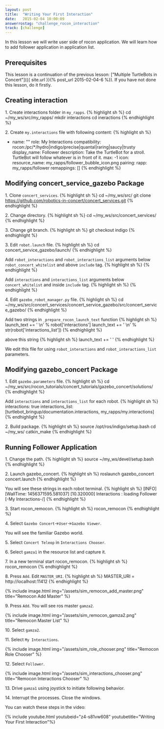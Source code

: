 ```yaml
---
layout: post
title:  "Writing Your First Interaction"
date:   2015-02-04 10:00:09
answerrostag: "challenge_rocon_interaction"
track: [challenge]
---
```


In this lesson we will write user side of rocon application. We will learn how
to add follower application in application list.

## Prerequisites

This lesson is a continuation of the previous lesson:
["Multiple TurtleBots in Concert"]({{ site.url }}{% post_url 2015-02-04-6 %}).
If you have not done this lesson, do it firstly.

## Creating interaction

1\. Create interactions folder in `my_rapps`.
{% highlight sh %}
cd ~/my_ws/src/my_rapps/
mkdir interactions
cd ineractions
{% endhighlight %}

2\. Create `my.interactions` file with following content:
{% highlight sh %}
- name: ""
  role: My Interactions
  compatibility: rocon:/pc/*/hydro|indigo/precise|quantal|raring|saucy|trusty
  display_name: Follower
  description: Take the TurtleBot for a stroll. TurtleBot will follow  whatever is in front of it.
  max: -1
  icon:
    resource_name: my_rapps/follower_bubble_icon.png
  pairing:
    rapp: my_rapps/follower
    remappings: []
{% endhighlight %}

## Modifying concert_service_gazebo Package

1\. Clone `concert_services`.
{% highlight sh %}
cd ~/my_ws/src/
git clone https://github.com/robotics-in-concert/concert_services.git
{% endhighlight %}

2\. Change directory.
{% highlight sh %}
cd ~/my_ws/src/concert_services/
{% endhighlight %}

3\. Change git branch.
{% highlight sh %}
git checkout indigo
{% endhighlight %}

3\. Edit `robot.launch` file.
{% highlight sh %}
cd concert_service_gazebo/launch/
{% endhighlight %}

Add `robot_interactions` and `robot_interactions_list` arguments
below `robot_concert_whitelist` and above `include` tag.
{% highlight sh %}
<arg name="robot_interactions" default="false"/>
<arg name="robot_interactions_list" default="[]"/>
{% endhighlight %}

Add `interactions` and `interactions_list` arguments below
`concert_whitelist` and inside `include` tag.
{% highlight sh %}
<arg name="interactions" value="$(arg robot_interactions)"/>
<arg name="interactions_list" value="$(arg robot_interactions_list)"/>
{% endhighlight %}

4\. Edit `gazebo_robot_manager.py` file.
{% highlight sh %}
cd ~/my_ws/src/concert_services/concert_service_gazebo/src/concert_service_gazebo/
{% endhighlight %}

Add two strings in `_prepare_rocon_launch_text` function
{% highlight sh %}
launch_text += '    <arg name="robot_interactions" value="%s"/>\n' % robot['interactions']
launch_text += '    <arg name="robot_interactions_list" value="%s"/>\n' % str(robot['interactions_list'])
{% endhighlight %}

above this string
{% highlight sh %}
launch_text += '  </launch>'
{% endhighlight %}

We edit this file for using `robot_interactions` and `robot_interactions_list`
parameters.

## Modifying gazebo_concert Package

1\. Edit `gazebo.parameters` file.
{% highlight sh %}
cd ~/my_ws/src/rocon_tutorials/concert_tutorials/gazebo_concert/solutions/
{% endhighlight %}

Add `interactions` and `interactions_list` for each robot.
{% highlight sh %}
interactions: true
interactions_list: [turtlebot_bringup/documentation.interactions, my_rapps/my.interactions]
{% endhighlight %}

2\. Build package.
{% highlight sh %}
source /opt/ros/indigo/setup.bash
cd ~/my_ws/
catkin_make
{% endhighlight %}

## Running Follower Application

1\. Change the path.
{% highlight sh %}
source ~/my_ws/devel/setup.bash
{% endhighlight %}

2\. Launch gazebo_concert.
{% highlight sh %}
roslaunch gazebo_concert concert.launch
{% endhighlight %}

You will see these strings in each robot terminal.
{% highlight sh %}
[INFO] [WallTime: 1456371595.581037] [10.320000] Interactions : loading Follower [-My Interactions-/]
{% endhighlight %}

3\. Start rocon_remocon.
{% highlight sh %}
rocon_remocon
{% endhighlight %}

4\. Select `Gazebo Concert`->`User`->`Gazebo Viewer`.

You will see the familiar Gazebo world.

5\. Select `Concert Teleop` in `Interactions Chooser`.

6\. Select `gamza1` in the resource list and capture it.

7\. In a new terminal start rocon_remocon.
{% highlight sh %}
rocon_remocon
{% endhighlight %}

8\. Press `Add`. Edit `MASTER_URI`.
{% highlight sh %}
MASTER_URI = http://localhost:11412
{% endhighlight %}

{% include image.html img="/assets/sim_remocon_add_master.png" title="Remocon Add Master" %}

9\. Press `Add`. You will see ros master `gamza2`.

{% include image.html img="/assets/sim_remocon_gamza2.png" title="Remocon Master List" %}

10\. Select `gamza2`.

11\. Select `My Interactions`.

{% include image.html img="/assets/sim_role_chooser.png" title="Remocon Role Chooser" %}

12\. Select `Follower`.

{% include image.html img="/assets/sim_interactions_chooser.png" title="Remocon Interactions Chooser" %}

13\. Drive `gamza1` using joystick to initiate following behavior.

14\. Interrupt the processes. Close the windows.

You can watch these steps in the video:

{% include youtube.html youtubeid="z4-s81vw608" youtubetitle="Writing Your First Interaction"%}
